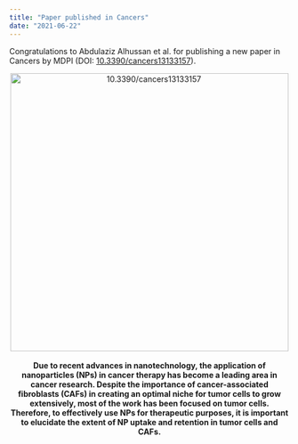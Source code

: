 ```yaml
---
title: "Paper published in Cancers"
date: "2021-06-22"
---
```


Congratulations to Abdulaziz Alhussan et al. for publishing a new paper in Cancers by MDPI (DOI: <a href="https://doi.org/10.3390/curroncol28030183">10.3390/cancers13133157</a>).

<center>
<img src="https://www.mdpi.com/cancers/cancers-13-03157/article_deploy/html/images/cancers-13-03157-g001-550.jpg" alt="10.3390/cancers13133157" width="500"/>

<br/>
<br/>
<b>
Due to recent advances in nanotechnology, the application of nanoparticles (NPs) in cancer therapy has become a leading area in cancer research. Despite the importance of cancer-associated fibroblasts (CAFs) in creating an optimal niche for tumor cells to grow extensively, most of the work has been focused on tumor cells. Therefore, to effectively use NPs for therapeutic purposes, it is important to elucidate the extent of NP uptake and retention in tumor cells and CAFs.</center></b>
